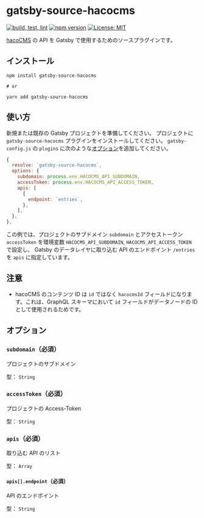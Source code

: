 # gatsby-source-hacocms

[![build, test, lint](https://github.com/hacocms/gatsby-source-hacocms/actions/workflows/test.yml/badge.svg)](https://github.com/hacocms/gatsby-source-hacocms/actions/workflows/test.yml)
[![npm version](https://badge.fury.io/js/gatsby-source-hacocms.svg)](https://badge.fury.io/js/gatsby-source-hacocms)
[![License: MIT](https://img.shields.io/badge/License-MIT-yellow.svg)](https://opensource.org/licenses/MIT)

[hacoCMS](https://hacocms.com/) の API を Gatsby で使用するためのソースプラグインです。

## インストール

```
npm install gatsby-source-hacocms

# or

yarn add gatsby-source-hacocms
```

## 使い方

新規または既存の Gatsby プロジェクトを準備してください。
プロジェクトに `gatsby-source-hacocms` プラグインをインストールしてください。
`gatsby-config.js` の `plugins` に次のような[オプション](#オプション)を追加してください。

```js
{
  resolve: `gatsby-source-hacocms`,
  options: {
    subdomain: process.env.HACOCMS_API_SUBDOMAIN,
    accessToken: process.env.HACOCMS_API_ACCESS_TOKEN,
    apis: [
      {
        endpoint: `entries`,
      },
    ],
  },
},
```

この例では、プロジェクトのサブドメイン `subdomain` とアクセストークン `accessToken` を環境変数 `HACOCMS_API_SUBDOMAIN`, `HACOCMS_API_ACCESS_TOKEN` で設定し、
Gatsby のデータレイヤに取り込む API のエンドポイント `/entries` を `apis` に指定しています。

## 注意

- hacoCMS のコンテンツ ID は `id` ではなく `hacocmsId` フィールドになります。これは、GraphQL スキーマにおいて `id` フィールドがデータノードの ID として使用されるためです。

## オプション

### `subdomain`（必須）

プロジェクトのサブドメイン

型： `String`

### `accessToken`（必須）

プロジェクトの Access-Token

型： `String`

### `apis`（必須）

取り込む API のリスト

型： `Array`

#### `apis[].endpoint`（必須）

API のエンドポイント

型： `String`
